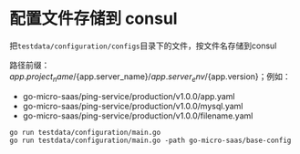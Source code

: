 # 配置文件存储到 consul

把`testdata/configuration/configs`目录下的文件，按文件名存储到consul

路径前缀：${app.project_name}/${app.server_name}/${app.server_env}/${app.version}；例如：

* go-micro-saas/ping-service/production/v1.0.0/app.yaml
* go-micro-saas/ping-service/production/v1.0.0/mysql.yaml
* go-micro-saas/ping-service/production/v1.0.0/filename.yaml

```shell
go run testdata/configuration/main.go
go run testdata/configuration/main.go -path go-micro-saas/base-config
```